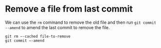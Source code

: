 # Remove a file from last commit

We can use the `rm` command to remove the old file and then run `git commit --amend` to amend the last commit to remove the file.
```git
git rm —-cached file-to-remove
git commit —-amend
```
